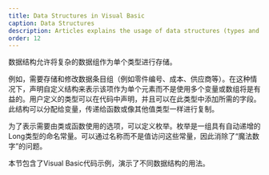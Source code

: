 ```yaml
---
title: Data Structures in Visual Basic
caption: Data Structures
description: Articles explains the usage of data structures (types and enumerations) in Visual Basic
order: 12
---
```


数据结构允许将复杂的数据组作为单个类型进行存储。

例如，需要存储和修改数据条目组（例如零件编号、成本、供应商等）。在这种情况下，声明自定义结构来表示该项作为单个元素而不是使用多个变量或数组将是有益的。用户定义的类型可以在代码中声明，并且可以在此类型中添加所需的字段。此结构可以分配给变量，传递给函数或像其他值类型一样进行复制。

为了表示需要由类或函数使用的选项，可以定义枚举。枚举是一组具有自动递增的Long类型的命名常量。可以通过名称而不是值访问这些常量，因此消除了“魔法数字”的问题。

本节包含了Visual Basic代码示例，演示了不同数据结构的用法。